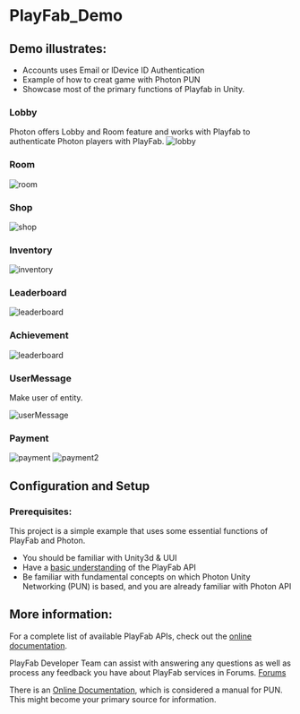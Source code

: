 # PlayFab_Demo

## Demo illustrates:
  * Accounts uses Email or lDevice ID Authentication
  * Example of how to creat game with Photon PUN
  * Showcase most of the primary functions of Playfab in Unity.

### Lobby
Photon offers Lobby and Room feature and works with Playfab to authenticate Photon players with PlayFab.
![lobby](https://github.com/Rockiez/PlayFab_Demo/raw/master/image/lobby.jpg)

### Room
![room](https://github.com/Rockiez/PlayFab_Demo/raw/master/image/room.jpg)

### Shop
![shop](https://github.com/Rockiez/PlayFab_Demo/raw/master/image/shop.jpg)

### Inventory
![inventory](https://github.com/Rockiez/PlayFab_Demo/raw/master/image/inventory.jpg)

### Leaderboard
![leaderboard](https://github.com/Rockiez/PlayFab_Demo/raw/master/image/leaderboard.jpg)

### Achievement
![leaderboard](https://github.com/Rockiez/PlayFab_Demo/raw/master/image/achievement.jpg)

### UserMessage
Make user of entity.

![userMessage](https://github.com/Rockiez/PlayFab_Demo/raw/master/image/userMessage.jpg)

### Payment
![payment](https://github.com/Rockiez/PlayFab_Demo/raw/master/image/payment.jpg)
![payment2](https://github.com/Rockiez/PlayFab_Demo/raw/master/image/payment2.jpg)


## Configuration and Setup
### Prerequisites:
This project is a simple example that uses some essential functions of PlayFab and Photon.

- You should be familiar with Unity3d & UUI 
- Have a [basic understanding](https://api.playfab.com/) of the PlayFab API
- Be familiar with fundamental concepts on which Photon Unity Networking (PUN) is based, and you are already familiar with Photon API


## More information:
For a complete list of available PlayFab APIs, check out the [online documentation](http://api.playfab.com/).

PlayFab Developer Team can assist with answering any questions as well as process any feedback you have about PlayFab services in Forums.
[Forums](https://community.playfab.com/index.html)

There is an [Online Documentation](http://doc.photonengine.com/en-us/pun/v2), which is considered a manual for PUN. This might become your primary source for information.
